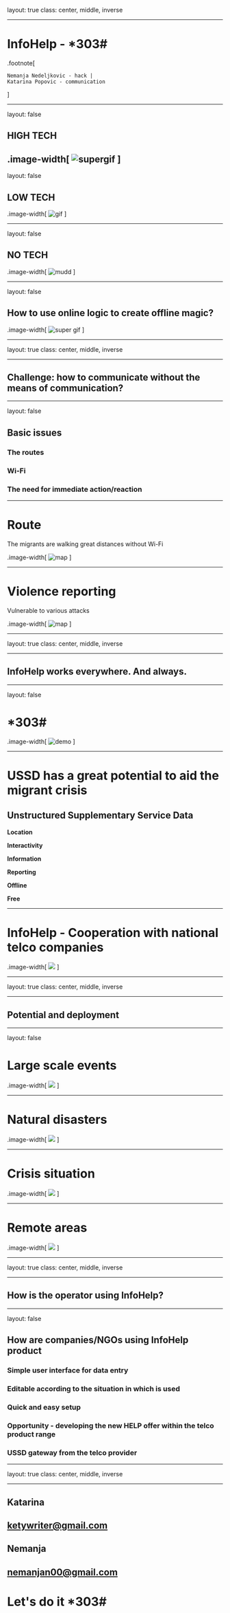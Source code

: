 layout: true
class: center, middle, inverse

---

# InfoHelp - *303# #

.footnote[

	Nemanja Nedeljkovic - hack |
	Katarina Popovic - communication
]

---
layout: false

## HIGH TECH
.image-width[
	![supergif](https://scontent-fra3-1.xx.fbcdn.net/hphotos-xpt1/t31.0-8/12973490_10209561736626839_5613499292984104897_o.jpg)
]
---
layout: false

## LOW TECH


.image-width[
	![gif](http://static1.uk.businessinsider.com/image/55f0339e9dd7cc21008b8f5c-3100-2325/rtx1rb6c.jpg)
]

---
layout: false


## NO TECH

.image-width[
	![mudd](https://scontent-fra3-1.xx.fbcdn.net/hphotos-xla1/v/t1.0-9/12512563_1678687205716540_9155691812786642715_n.jpg?oh=26fea97f331a8d37d5e03e67b47954e6&oe=57BF167C)
]

---

layout: false

## How to use online logic to create offline magic? 

.image-width[
	![super gif](https://49.media.tumblr.com/a7237fabec558257cdad24327ed1ddf2/tumblr_n2dnzn2fRz1su88r3o1_500.gif)
]

---

layout: true
class: center, middle, inverse

---

##  Challenge: how to communicate without the means of communication? 

---

layout: false

## Basic issues

### **The routes**


### **Wi-Fi**


### **The need for immediate action/reaction**

---

# Route

The migrants are walking great distances without Wi-Fi

.image-width[
	![map](https://pbs.twimg.com/media/CO8rd3gWUAAkQJf.jpg:large)
]

---

# Violence reporting

Vulnerable to various attacks

.image-width[
	![map](http://media.phillyvoice.com/media/images/tmpV0LTHB.2e16d0ba.fill-735x490.jpg)
]

---

layout: true
class: center, middle, inverse

---

## InfoHelp works everywhere. And always.

---

layout: false

# *303# #

.image-width[
	![demo](http://i.imgur.com/bn9wJaM.gif)
]

---

# USSD has a great potential to aid the migrant crisis

## **Unstructured Supplementary Service Data**

**Location**

**Interactivity**

**Information**

**Reporting**

**Offline**

**Free**

---

# InfoHelp - Cooperation with national telco companies

.image-width[
	![](http://www.nocreklamozdera.com/img/znak%20mts.jpg)
]

---

layout: true
class: center, middle, inverse

---

## Potential and deployment

---

layout: false

# Large scale events

.image-width[
	![](http://i.imgur.com/FcVzvuJ.jpg)
]

---

# Natural disasters

.image-width[
	![](http://i.imgur.com/H58i01J.jpg)
]

---

# Crisis situation

.image-width[
	![](http://i.imgur.com/5IYDYCO.jpg)
]

---

# Remote areas

.image-width[
	![](http://i.imgur.com/SEKwm7s.jpg)
]

---

layout: true
class: center, middle, inverse

---

## How is the operator using InfoHelp?

---

layout: false

## How are companies/NGOs using InfoHelp product

### **Simple user interface for data entry**

### **Editable according to the situation in which is used**

### **Quick and easy setup**

### **Opportunity - developing the new HELP offer within the telco product range**

### **USSD gateway from the telco provider**

---

layout: true
class: center, middle, inverse

---

## Katarina

## ketywriter@gmail.com

## Nemanja

## nemanjan00@gmail.com

# Let's do it *303# #

<style>
.image-width > img {
	width: 100%;
}
</style>

